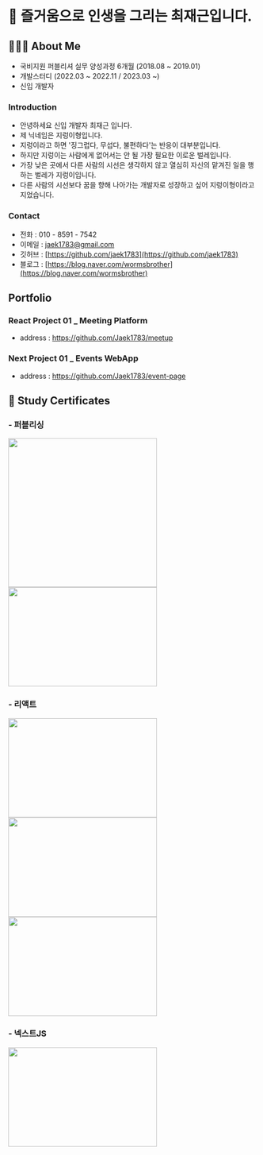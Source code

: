 # 📣 즐거움으로 인생을 그리는 최재근입니다.

## 🧑🏾‍💻 About Me
- 국비지원 퍼블리셔 실무 양성과정 6개월 (2018.08 ~ 2019.01)
- 개발스터디 (2022.03 ~ 2022.11 / 2023.03 ~)
- 신입 개발자

### Introduction
- 안녕하세요 신입 개발자 최재근 입니다.
- 제 닉네임은 지렁이형입니다.
- 지렁이라고 하면 '징그럽다, 무섭다, 불편하다'는 반응이 대부분입니다.
- 하지만 지렁이는 사람에게 없어서는 안 될 가장 필요한 이로운 벌레입니다.
- 가장 낮은 곳에서 다른 사람의 시선은 생각하지 않고 열심히 자신의 맡겨진 일을 행하는 벌레가 지렁이입니다.
- 다른 사람의 시선보다 꿈을 향해 나아가는 개발자로 성장하고 싶어 지렁이형이라고 지었습니다.

### Contact
- 전화 : 010 - 8591 - 7542
- 이메일 : jaek1783@gmail.com
- 깃허브 : [https://github.com/jaek1783](https://github.com/jaek1783)
- 블로그 : [https://blog.naver.com/wormsbrother](https://blog.naver.com/wormsbrother)

## Portfolio
### React Project 01 _ Meeting Platform
- address : https://github.com/Jaek1783/meetup
### Next Project 01 _ Events WebApp
- address : https://github.com/Jaek1783/event-page

## 🏢 Study Certificates
### - 퍼블리싱
<img src="https://user-images.githubusercontent.com/73649967/190336761-62a5a79e-fcda-408f-afdd-393564b6c487.png" width="300"> <img src="https://user-images.githubusercontent.com/73649967/182024219-be07032a-ce84-4dd8-a7dc-4468aa24f15b.png" width="300" height="200">
### - 리액트
<img src="https://user-images.githubusercontent.com/73649967/182024213-84f554a4-b521-4ea8-adcd-49e76ec31d8b.png" width="300" height="200"> <img src="https://user-images.githubusercontent.com/73649967/182024141-7d3da2b2-2eeb-4c1b-a605-a9cc81ecdcff.jpeg" width="300" height="200"> <img src="https://user-images.githubusercontent.com/73649967/190945791-2909291c-3e94-46c0-8f30-e79f7a6d2af6.png" width="300" height="200">
### - 넥스트JS
<img src="https://user-images.githubusercontent.com/73649967/234446214-0d6203a6-0f53-46d3-8ed5-3b5aa13fc575.jpeg" width="300" height="200">
